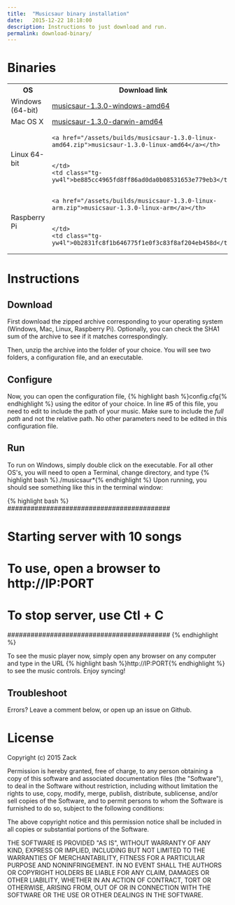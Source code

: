 ```yaml
---
title:  "Musicsaur binary installation"
date:   2015-12-22 18:18:00
description: Instructions to just download and run.
permalink: download-binary/
---
```


<style>
a.cta3 {
	background: #5badf0;
	color: #fff;
	margin-left: 12px;
	padding: 8px 12px;
	font-size: 13px;
	/*font-weight: bold;*/
	line-height: 1.35;
	border-radius: 3px;
}
</style>

# Binaries

<table class="tg">
  <tr>
    <th class="tg-031e">OS</th>
    <th class="tg-yw4l">Download link</th>
    <th class="tg-yw4l">SHA1SUM</th>
  </tr>
  <tr>
    <td class="tg-031e">Windows (64-bit)</td>
    <td class="tg-yw4l"><a href="/assets/builds/musicsaur-1.3.0-windows-amd64.exe.zip">musicsaur-1.3.0-windows-amd64</a></td>
    <td class="tg-yw4l">0455797d4bc797eaf1c5cda1fd1cf4be1f9dd880</td>
  </tr>
  <tr>
    <td class="tg-yw4l">Mac OS X</td>
    <td class="tg-yw4l">
    <a href="/assets/builds/musicsaur-1.3.0-darwin-amd64.zip">musicsaur-1.3.0-darwin-amd64</a>
    </td>
    <td class="tg-yw4l">346177c8fb0329127894ea193626ac4a2fd09aad</td>
  </tr>
  <tr>
    <td class="tg-yw4l">Linux 64-bit</td>
    <td class="tg-yw4l">

    <a href="/assets/builds/musicsaur-1.3.0-linux-amd64.zip">musicsaur-1.3.0-linux-amd64</a></th>


    </td>
    <td class="tg-yw4l">be885cc4965fd8ff86ad0da0b08531653e779eb3</td>
  </tr>
  <tr>
    <td class="tg-yw4l">Raspberry Pi</td>
    <td class="tg-yw4l">

    <a href="/assets/builds/musicsaur-1.3.0-linux-arm.zip">musicsaur-1.3.0-linux-arm</a></th>


    </td>
    <td class="tg-yw4l">0b2831fc8f1b646775f1e0f3c83f8af204eb458d</td>
  </tr>
</table>


# Instructions

## Download

First download the zipped archive corresponding to your operating system (Windows, Mac, Linux, Raspberry Pi). Optionally, you can check the SHA1 sum of the archive to see if it matches correspondingly.

Then, unzip the archive into the folder of your choice. You will see two folders, a configuration file, and an executable. 

## Configure

Now, you can open the configuration file, {% highlight bash %}config.cfg{% endhighlight %} using the editor of your choice. In line #5 of this file, you need to edit to include the path of your music. Make sure to include the *full path* and not the relative path. No other parameters need to be edited in this configuration file.

## Run

To run on Windows, simply double click on the executable. For all other OS's, you will need to open a Terminal, change directory, and type {% highlight bash %}./musicsaur*{% endhighlight %} Upon running, you should see something like this in the terminal window:

{% highlight bash %}
##########################################
# Starting server with 10 songs
# To use, open a browser to http://IP:PORT
# To stop server, use Ctl + C
##########################################
{% endhighlight %}

To see the music player now, simply open any browser on any computer and type in the URL {% highlight bash %}http://IP:PORT{% endhighlight %} to see the music controls. Enjoy syncing!

## Troubleshoot

Errors? Leave a comment below, or open up an issue on Github.

# License

Copyright (c) 2015 Zack

Permission is hereby granted, free of charge, to any person obtaining a copy
of this software and associated documentation files (the "Software"), to deal
in the Software without restriction, including without limitation the rights
to use, copy, modify, merge, publish, distribute, sublicense, and/or sell
copies of the Software, and to permit persons to whom the Software is
furnished to do so, subject to the following conditions:

The above copyright notice and this permission notice shall be included in all
copies or substantial portions of the Software.

THE SOFTWARE IS PROVIDED "AS IS", WITHOUT WARRANTY OF ANY KIND, EXPRESS OR
IMPLIED, INCLUDING BUT NOT LIMITED TO THE WARRANTIES OF MERCHANTABILITY,
FITNESS FOR A PARTICULAR PURPOSE AND NONINFRINGEMENT. IN NO EVENT SHALL THE
AUTHORS OR COPYRIGHT HOLDERS BE LIABLE FOR ANY CLAIM, DAMAGES OR OTHER
LIABILITY, WHETHER IN AN ACTION OF CONTRACT, TORT OR OTHERWISE, ARISING FROM,
OUT OF OR IN CONNECTION WITH THE SOFTWARE OR THE USE OR OTHER DEALINGS IN THE
SOFTWARE.